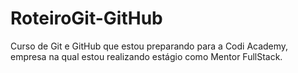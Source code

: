 # RoteiroGit-GitHub
Curso de Git e GitHub que estou preparando para a Codi Academy, empresa na qual estou realizando estágio como Mentor FullStack.
